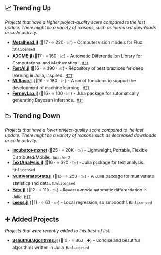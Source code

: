 ## 📈 Trending Up

_Projects that have a higher project-quality score compared to the last update. There might be a variety of reasons, such as increased downloads or code activity._

- <b><a href="https://github.com/FluxML/Metalhead.jl">Metalhead.jl</a></b> (🥇17 ·  ⭐ 220 · 📈) - Computer vision models for Flux. <code>❗Unlicensed</code>
- <b><a href="https://github.com/kailaix/ADCME.jl">ADCME.jl</a></b> (🥇17 ·  ⭐ 160 · 📈) - Automatic Differentiation Library for Computational and Mathematical.. <code><a href="http://bit.ly/34MBwT8">MIT</a></code>
- <b><a href="https://github.com/FluxML/FastAI.jl">FastAI.jl</a></b> (🥈16 ·  ⭐ 390 · 📈) - Repository of best practices for deep learning in Julia, inspired.. <code><a href="http://bit.ly/34MBwT8">MIT</a></code>
- <b><a href="https://github.com/JuliaStats/MLBase.jl">MLBase.jl</a></b> (🥈16 ·  ⭐ 180 · 📈) - A set of functions to support the development of machine learning.. <code><a href="http://bit.ly/34MBwT8">MIT</a></code>
- <b><a href="https://github.com/biaslab/ForneyLab.jl">ForneyLab.jl</a></b> (🥈16 ·  ⭐ 100 · 📈) - Julia package for automatically generating Bayesian inference.. <code><a href="http://bit.ly/34MBwT8">MIT</a></code>

## 📉 Trending Down

_Projects that have a lower project-quality score compared to the last update. There might be a variety of reasons such as decreased downloads or code activity._

- <b><a href="https://github.com/apache/incubator-mxnet">incubator-mxnet</a></b> (🥇25 ·  ⭐ 20K · 📉) - Lightweight, Portable, Flexible Distributed/Mobile.. <code><a href="http://bit.ly/3nYMfla">Apache-2</a></code>
- <b><a href="https://github.com/JuliaText/TextAnalysis.jl">TextAnalysis.jl</a></b> (🥇16 ·  ⭐ 320 · 📉) - Julia package for text analysis. <code>❗Unlicensed</code>
- <b><a href="https://github.com/JuliaStats/MultivariateStats.jl">MultivariateStats.jl</a></b> (🥉13 ·  ⭐ 250 · 📉) - A Julia package for multivariate statistics and data.. <code>❗Unlicensed</code>
- <b><a href="https://github.com/dfdx/Yota.jl">Yota.jl</a></b> (🥉12 ·  ⭐ 110 · 📉) - Reverse-mode automatic differentiation in Julia. <code><a href="http://bit.ly/34MBwT8">MIT</a></code>
- <b><a href="https://github.com/JuliaStats/Loess.jl">Loess.jl</a></b> (🥉11 ·  ⭐ 60 · 💤) - Local regression, so smooooth!. <code>❗Unlicensed</code>

## ➕ Added Projects

_Projects that were recently added to this best-of list._

- <b><a href="https://github.com/mossr/BeautifulAlgorithms.jl">BeautifulAlgorithms.jl</a></b> (🥉10 ·  ⭐ 860 · ➕) - Concise and beautiful algorithms written in Julia. <code>❗Unlicensed</code>

